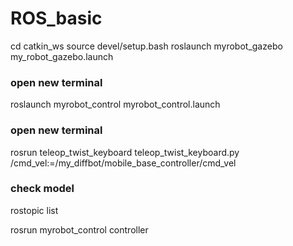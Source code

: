 # ROS_basic
cd catkin_ws
source devel/setup.bash
roslaunch myrobot_gazebo my_robot_gazebo.launch

### open new terminal
roslaunch myrobot_control myrobot_control.launch

### open new terminal
rosrun teleop_twist_keyboard teleop_twist_keyboard.py /cmd_vel:=/my_diffbot/mobile_base_controller/cmd_vel

### check model
rostopic list

rosrun myrobot_control controller
